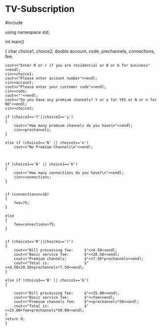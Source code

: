 # TV-Subscription

#include <iostream>

using namespace std;

int main()

{
    char choice1, choice2;
    double account, code, prechannels, connections, fee;

    cout<<"Enter R or r if you are residential or B or b for business"<<endl;
    cin>>choice1;
    cout<<"Please enter account number"<<endl;
    cin>>account;
    cout<<"Please enter your customer code"<<endl;
    cin>>code;
    cout<<""<<endl;
    cout<<"Do you have any premium channels? Y or y for YES or N or n for NO"<<endl;
    cin>>choice2;

    if (choice2=='Y'||choice2=='y')
    {
        cout<<"How many premium channels do you have\n"<<endl;
        cin>>prechannels;
    }

    else if (choice2=='N' || choice2=='n')
        cout<<"No Premium Channels\n"<<endl;



    if (choice1=='B' || choice1=='b')
    {
        cout<<"How many connections do you have?\n"<<endl;
        cin>>connections;
    }


    if (connections<=10)
    {
        fee=75;
    }

    else 
    {
        fee=connections+75;
    }


    if (choice1=='R'||choice1=='r')
    {
        cout<<"Bill processing fee:     $"<<4.50<<endl;
        cout<<"Basic service fee:       $"<<20.50<<endl;
        cout<<"Premium channels:        $"<<7.50*prechannels<<endl;
        cout<<"Total is:                $"<<4.50+20.50+prechannels*7.50<<endl;
    }

    else if (choice1=='B' || choice1=='b')
    {

        cout<<"Bill processing fee:     $"<<15.00<<endl;
        cout<<"Basic service fee:       $"<<fee<<endl;
        cout<<"Premium channels fee:    $"<<prechannels*50<<endl;
        cout<<"Total is:                $"<<15.00+fee+prechannels*50.00<<endl;
    }
    return 0;
    }


